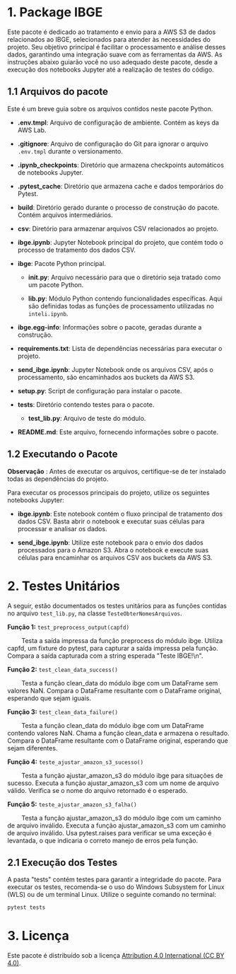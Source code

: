 # 1. Package IBGE

Este pacote é dedicado ao tratamento e envio para a AWS S3 de dados relacionados ao IBGE, selecionados para atender às necessidades do projeto. Seu objetivo principal é facilitar o processamento e análise desses dados, garantindo uma integração suave com as ferramentas da AWS. As instruções abaixo guiarão você no uso adequado deste pacote, desde a execução dos notebooks Jupyter até a realização de testes do código.

## 1.1 Arquivos do pacote

Este é um breve guia sobre os arquivos contidos neste pacote Python.

- **.env.tmpl**: Arquivo de configuração de ambiente. Contém as keys da AWS Lab. 

- **.gitignore**: Arquivo de configuração do Git para ignorar o arquivo  ``.env.tmpl`` durante o versionamento.

- **.ipynb_checkpoints**: Diretório que armazena checkpoints automáticos de notebooks Jupyter.

- **.pytest_cache**: Diretório que armazena cache e dados temporários do Pytest.

- **build**: Diretório gerado durante o processo de construção do pacote. Contém arquivos intermediários.

- **csv**: Diretório para armazenar arquivos CSV relacionados ao projeto.

- **ibge.ipynb**: Jupyter Notebook principal do projeto, que contém todo o processo de tratamento dos dados CSV.

- **ibge**: Pacote Python principal.

  - **__init__.py**: Arquivo necessário para que o diretório seja tratado como um pacote Python.
  
  - **lib.py**: Módulo Python contendo funcionalidades específicas. Aqui são definidas todas as funções de processamento utilizadas no `inteli.ipynb`.

- **ibge.egg-info**: Informações sobre o pacote, geradas durante a construção.

- **requirements.txt**: Lista de dependências necessárias para executar o projeto.

- **send_ibge.ipynb**: Jupyter Notebook onde os arquivos CSV, após o processamento, são encaminhados aos buckets da AWS S3.

- **setup.py**: Script de configuração para instalar o pacote.

- **tests**: Diretório contendo testes para o pacote.

  - **test_lib.py**: Arquivo de teste do módulo.
  
- **README.md**: Este arquivo, fornecendo informações sobre o pacote.

## 1.2 Executando o Pacote

**Observação** : Antes de executar os arquivos, certifique-se de ter instalado todas as dependências do projeto. 

Para executar os processos principais do projeto, utilize os seguintes notebooks Jupyter:

- **ibge.ipynb**: Este notebook contém o fluxo principal de tratamento dos dados CSV. Basta abrir o notebook e executar suas células para processar e analisar os dados.

- **send_ibge.ipynb**: Utilize este notebook para o envio dos dados processados para o Amazon S3. Abra o notebook e execute suas células para encaminhar os arquivos CSV aos buckets da AWS S3.

# 2. Testes Unitários

A seguir, estão documentados os testes unitários para as funções contidas no arquivo `test_lib.py`, na classe `TesteObterNomesArquivos`.

**Função 1:** ```test_preprocess_output(capfd)```

&emsp;&emsp; Testa a saída impressa da função preprocess do módulo ibge. Utiliza capfd, um fixture do pytest, para capturar a saída impressa pela função. Compara a saída capturada com a string esperada "Teste IBGE!\n".

**Função 2:** ```test_clean_data_success()```

&emsp;&emsp; Testa a função clean_data do módulo ibge com um DataFrame sem valores NaN. Compara o DataFrame resultante com o DataFrame original, esperando que sejam iguais.

**Função 3:** ```test_clean_data_failure()```

&emsp;&emsp; Testa a função clean_data do módulo ibge com um DataFrame contendo valores NaN. Chama a função clean_data e armazena o resultado. Compara o DataFrame resultante com o DataFrame original, esperando que sejam diferentes.

**Função 4:** ```teste_ajustar_amazon_s3_sucesso()```

&emsp;&emsp; Testa a função ajustar_amazon_s3 do módulo ibge para situações de sucesso. Executa a função ajustar_amazon_s3 com um nome de arquivo válido. Verifica se o nome do arquivo retornado é o esperado.

**Função 5:** ```teste_ajustar_amazon_s3_falha()```

&emsp;&emsp; Testa a função ajustar_amazon_s3 do módulo ibge com um caminho de arquivo inválido. Executa a função ajustar_amazon_s3 com um caminho de arquivo inválido. Usa pytest.raises para verificar se uma exceção é levantada, o que indicaria o correto manejo de erros pela função.

## 2.1 Execução dos Testes

A pasta "tests" contém testes para garantir a integridade do pacote. Para executar os testes, recomenda-se o uso do Windows Subsystem for Linux (WLS) ou de um terminal Linux. Utilize o seguinte comando no terminal:

```bash
pytest tests
```

# 3. Licença

Este pacote é distribuído sob a licença [Attribution 4.0 International (CC BY 4.0)](https://creativecommons.org/licenses/by/4.0/).

